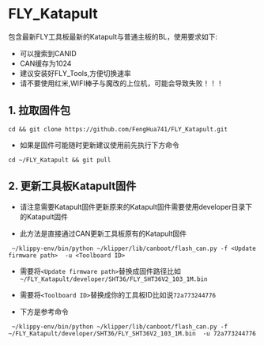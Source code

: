 # FLY_Katapult

包含最新FLY工具板最新的Katapult与普通主板的BL，使用要求如下:

* 可以搜索到CANID
* CAN缓存为1024
* 建议安装好FLY_Tools,方便切换速率
* 请不要使用红米,WIFI棒子与魔改的上位机，可能会导致失败！！！

## 1. 拉取固件包

```
cd && git clone https://github.com/FengHua741/FLY_Katapult.git
```

* 如果是固件可能随时更新建议使用前先执行下方命令

```
cd ~/FLY_Katapult && git pull
```

## 2. 更新工具板Katapult固件

* 请注意需要Katapult固件更新原来的Katapult固件需要使用developer目录下的Katapult固件

* 此方法是直接通过CAN更新工具板原有的Katapult固件

```
 ~/klippy-env/bin/python ~/klipper/lib/canboot/flash_can.py -f <Update firmware path>  -u <Toolboard ID>
```

* 需要将`<Update firmware path>`替换成固件路径比如 `~/FLY_Katapult/developer/SHT36/FLY_SHT36V2_103_1M.bin`
* 需要将`<Toolboard ID>`替换成你的工具板ID比如说`72a773244776`

* 下方是参考命令

```
 ~/klippy-env/bin/python ~/klipper/lib/canboot/flash_can.py -f ~/FLY_Katapult/developer/SHT36/FLY_SHT36V2_103_1M.bin  -u 72a773244776
```

